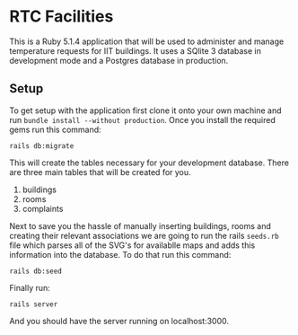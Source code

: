 # RTC Facilities

This is a Ruby 5.1.4 application that will be used to administer and manage temperature requests for IIT buildings. It uses a SQlite 3 database in development mode and a Postgres database in production.

## Setup

To get setup with the application first clone it onto your own machine and run `bundle install --without production`. Once you install the required gems run this command:

```shell
rails db:migrate
```

This will create the tables necessary for your development database. There are three main tables that will be created for you.

1. buildings
2. rooms
3. complaints

Next to save you the hassle of manually inserting buildings, rooms and creating their relevant associations we are going to run the rails `seeds.rb` file which parses all of the SVG's for availablle maps and adds this information into the database. To do that run this command:

```shell
rails db:seed
```

Finally run:

```shell
rails server
```
And you should have the server running on localhost:3000.
